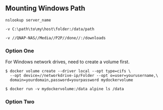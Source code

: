 ## Mounting Windows Path

```console
nslookup server_name
```

```
-v C:\path\to\my\host\folder:/data/path

-v //QNAP-NAS//Media//P2P//done//:/downloads
```

### Option One

For Windows network drives, need to create a volume first.

```console
$ docker volume create --driver local --opt type=cifs \
  --opt device=//networkdrive-ip/Folder --opt o=user=yourusername,\
  domain=yourdomain,password=yourpassword mydockervolume

$ docker run -v mydockervolume:/data alpine ls /data
```

### Option Two

```console

```
